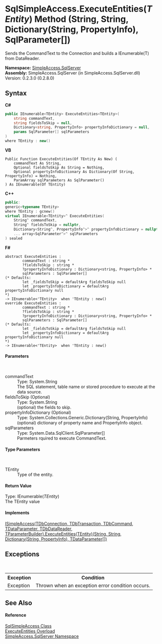 # SqlSimpleAccess.ExecuteEntities(*TEntity*) Method (String, String, Dictionary(String, PropertyInfo), SqlParameter[])
 

Sends the CommandText to the Connection and builds a IEnumerable(T) from DataReader.

**Namespace:**&nbsp;<a href="N_SimpleAccess_SqlServer">SimpleAccess.SqlServer</a><br />**Assembly:**&nbsp;SimpleAccess.SqlServer (in SimpleAccess.SqlServer.dll) Version: 0.2.3.0 (0.2.8.0)

## Syntax

**C#**<br />
``` C#
public IEnumerable<TEntity> ExecuteEntities<TEntity>(
	string commandText,
	string fieldsToSkip = null,
	Dictionary<string, PropertyInfo> propertyInfoDictionary = null,
	params SqlParameter[] sqlParameters
)
where TEntity : new()

```

**VB**<br />
``` VB
Public Function ExecuteEntities(Of TEntity As New) ( 
	commandText As String,
	Optional fieldsToSkip As String = Nothing,
	Optional propertyInfoDictionary As Dictionary(Of String, PropertyInfo) = Nothing,
	ParamArray sqlParameters As SqlParameter()
) As IEnumerable(Of TEntity)
```

**C++**<br />
``` C++
public:
generic<typename TEntity>
where TEntity : gcnew()
virtual IEnumerable<TEntity>^ ExecuteEntities(
	String^ commandText, 
	String^ fieldsToSkip = nullptr, 
	Dictionary<String^, PropertyInfo^>^ propertyInfoDictionary = nullptr, 
	... array<SqlParameter^>^ sqlParameters
) sealed
```

**F#**<br />
``` F#
abstract ExecuteEntities : 
        commandText : string * 
        ?fieldsToSkip : string * 
        ?propertyInfoDictionary : Dictionary<string, PropertyInfo> * 
        sqlParameters : SqlParameter[] 
(* Defaults:
        let _fieldsToSkip = defaultArg fieldsToSkip null
        let _propertyInfoDictionary = defaultArg propertyInfoDictionary null
*)
-> IEnumerable<'TEntity>  when 'TEntity : new()
override ExecuteEntities : 
        commandText : string * 
        ?fieldsToSkip : string * 
        ?propertyInfoDictionary : Dictionary<string, PropertyInfo> * 
        sqlParameters : SqlParameter[] 
(* Defaults:
        let _fieldsToSkip = defaultArg fieldsToSkip null
        let _propertyInfoDictionary = defaultArg propertyInfoDictionary null
*)
-> IEnumerable<'TEntity>  when 'TEntity : new()
```


#### Parameters
&nbsp;<dl><dt>commandText</dt><dd>Type: System.String<br />The SQL statement, table name or stored procedure to execute at the data source.</dd><dt>fieldsToSkip (Optional)</dt><dd>Type: System.String<br />(optional) the fields to skip.</dd><dt>propertyInfoDictionary (Optional)</dt><dd>Type: System.Collections.Generic.Dictionary(String, PropertyInfo)<br />(optional) dictionary of property name and PropertyInfo object.</dd><dt>sqlParameters</dt><dd>Type: System.Data.SqlClient.SqlParameter[]<br />Parmeters rquired to execute CommandText.</dd></dl>

#### Type Parameters
&nbsp;<dl><dt>TEntity</dt><dd>Type of the entity.</dd></dl>

#### Return Value
Type: IEnumerable(*TEntity*)<br />The TEntity value

#### Implements
<a href="M_SimpleAccess_Core_ISimpleAccess_6_ExecuteEntities__1_3">ISimpleAccess(TDbConnection, TDbTransaction, TDbCommand, TDataParameter, TDbDataReader, TParameterBuilder).ExecuteEntities(TEntity)(String, String, Dictionary(String, PropertyInfo), TDataParameter[])</a><br />

## Exceptions
&nbsp;<table><tr><th>Exception</th><th>Condition</th></tr><tr><td>Exception</td><td>Thrown when an exception error condition occurs.</td></tr></table>

## See Also


#### Reference
<a href="T_SimpleAccess_SqlServer_SqlSimpleAccess">SqlSimpleAccess Class</a><br /><a href="Overload_SimpleAccess_SqlServer_SqlSimpleAccess_ExecuteEntities">ExecuteEntities Overload</a><br /><a href="N_SimpleAccess_SqlServer">SimpleAccess.SqlServer Namespace</a><br />